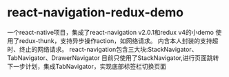 # react-navigation-redux-demo
一个react-native项目，集成了react-navigation v2.0.1和redux v4的小demo
使用了redux-thunk，支持异步操作action，如网络请求。
内含本人封装的支持超时、终止的网络请求。
react-navigation包含三大块:StackNavigator、TabNavigator、DrawerNavigator
目前只使用了StackNavigator,进行页面跳转
下一步计划，集成TabNavigator，实现底部标签栏切换页面
